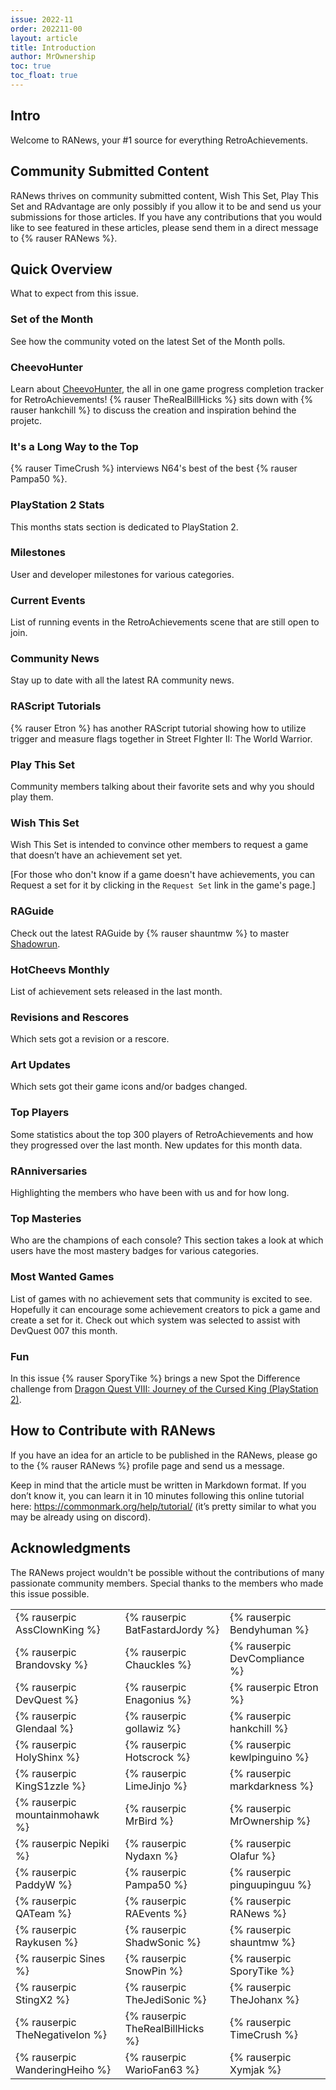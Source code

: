```yaml
---
issue: 2022-11
order: 202211-00
layout: article
title: Introduction
author: MrOwnership
toc: true
toc_float: true
---
```


## Intro
Welcome to RANews, your #1 source for everything RetroAchievements.

## Community Submitted Content
RANews thrives on community submitted content, Wish This Set, Play This Set and RAdvantage are only possibly if you allow it to be and send us your submissions for those articles. If you have any contributions that you would like to see featured in these articles, please send them in a direct message to {% rauser RANews %}.


## Quick Overview
What to expect from this issue.


### Set of the Month
See how the community voted on the latest Set of the Month polls.


### CheevoHunter
Learn about [CheevoHunter](https://cheevohunter.com/), the all in one game progress completion tracker for RetroAchievements! {% rauser TheRealBillHicks %} sits down with {% rauser hankchill %} to discuss the creation and inspiration behind the projetc.


### It's a Long Way to the Top
{% rauser TimeCrush %} interviews N64's best of the best {% rauser Pampa50 %}.


### PlayStation 2 Stats
This months stats section is dedicated to PlayStation 2.


### Milestones
User and developer milestones for various categories.


### Current Events
List of running events in the RetroAchievements scene that are still open to join.


### Community News
Stay up to date with all the latest RA community news.


### RAScript Tutorials
{% rauser Etron %} has another RAScript tutorial showing how to utilize trigger and measure flags together in Street FIghter II: The World Warrior.


### Play This Set
Community members talking about their favorite sets and why you should play them.


### Wish This Set
Wish This Set is intended to convince other members to request a game that doesn’t have an achievement set yet.

[For those who don't know if a game doesn't have achievements, you can Request a set for it by clicking in the `Request Set` link in the game's page.]


### RAGuide
Check out the latest RAGuide by {% rauser shauntmw %} to master [Shadowrun](https://retroachievements.org/game/4748).


### HotCheevs Monthly
List of achievement sets released in the last month.


### Revisions and Rescores
Which sets got a revision or a rescore.


### Art Updates
Which sets got their game icons and/or badges changed.


### Top Players
Some statistics about the top 300 players of RetroAchievements and how they progressed over the last month. New updates for this month data.


### RAnniversaries
Highlighting the members who have been with us and for how long.


### Top Masteries
Who are the champions of each console? This section takes a look at which users have the most mastery badges for various categories.


### Most Wanted Games
List of games with no achievement sets that community is excited to see. Hopefully it can encourage some achievement creators to pick a game and create a set for it. Check out which system was selected to assist with DevQuest 007 this month.


### Fun
In this issue {% rauser SporyTike %} brings a new Spot the Difference challenge from [Dragon Quest VIII: Journey of the Cursed King (PlayStation 2)](https://retroachievements.org/game/2721).


## How to Contribute with RANews
If you have an idea for an article to be published in the RANews, please go to the {% rauser RANews %} profile page and send us a message.

Keep in mind that the article must be written in Markdown format. If you don’t know it, you can learn it in 10 minutes following this online tutorial here: <https://commonmark.org/help/tutorial/> (it’s pretty similar to what you may be already using on discord).


## Acknowledgments
The RANews project wouldn't be possible without the contributions of many passionate community members. Special thanks to the members who made this issue possible.

|                                |                                  |                               |
| ------------------------------ | -------------------------------- | ----------------------------- |
| {% rauserpic AssClownKing %}   | {% rauserpic BatFastardJordy %}  | {% rauserpic Bendyhuman %}    |
| {% rauserpic Brandovsky %}     | {% rauserpic Chauckles %}        | {% rauserpic DevCompliance %} |
| {% rauserpic DevQuest %}       | {% rauserpic Enagonius %}        | {% rauserpic Etron %}         |
| {% rauserpic Glendaal %}       | {% rauserpic gollawiz %}         | {% rauserpic hankchill %}     |
| {% rauserpic HolyShinx %}      | {% rauserpic Hotscrock %}        | {% rauserpic kewlpinguino %}  |
| {% rauserpic KingS1zzle %}     | {% rauserpic LimeJinjo %}        | {% rauserpic markdarkness %}  |
| {% rauserpic mountainmohawk %} | {% rauserpic MrBird %}           | {% rauserpic MrOwnership %}   |
| {% rauserpic Nepiki %}         | {% rauserpic Nydaxn %}           | {% rauserpic Olafur %}        |
| {% rauserpic PaddyW %}         | {% rauserpic Pampa50 %}          | {% rauserpic pinguupinguu %}  |
| {% rauserpic QATeam %}         | {% rauserpic RAEvents %}         | {% rauserpic RANews %}        |
| {% rauserpic Raykusen %}       | {% rauserpic ShadwSonic %}       | {% rauserpic shauntmw %}      |
| {% rauserpic Sines %}          | {% rauserpic SnowPin %}          | {% rauserpic SporyTike %}     |
| {% rauserpic StingX2 %}        | {% rauserpic TheJediSonic %}     | {% rauserpic TheJohanx %}     |
| {% rauserpic TheNegativeIon %} | {% rauserpic TheRealBillHicks %} | {% rauserpic TimeCrush %}     |
| {% rauserpic WanderingHeiho %} | {% rauserpic WarioFan63 %}       | {% rauserpic Xymjak %}        |